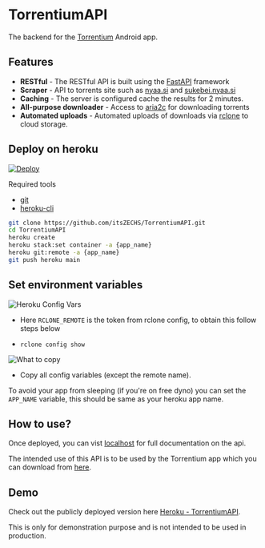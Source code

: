 # TorrentiumAPI

The backend for the [Torrentium](https://github.com/itsZECHS/TorrentiumApp) Android app.

## Features

- **RESTful** - The RESTful API is built using the [FastAPI](https://fastapi.tiangolo.com/) framework
- **Scraper** - API to torrents site such as [nyaa.si](https://nyaa.si/) and [sukebei.nyaa.si](https://sukebei.nyaa.si/)
- **Caching** - The server is configured cache the results for 2 minutes.
- **All-purpose downloader** - Access to [aria2c](https://aria2.github.io/) for downloading torrents
- **Automated uploads** - Automated uploads of downloads via [rclone](https://rclone.org/) to cloud storage.

## Deploy on heroku

[![Deploy](https://www.herokucdn.com/deploy/button.svg)](https://heroku.com/deploy?template=https://github.com/itsZECHS/TorrentiumAPI)

Required tools

- [git](https://git-scm.com/downloads)
- [heroku-cli](https://devcenter.heroku.com/articles/heroku-cli)

```bash
git clone https://github.com/itsZECHS/TorrentiumAPI.git
cd TorrentiumAPI
heroku create
heroku stack:set container -a {app_name}
heroku git:remote -a {app_name}
git push heroku main
```

## Set environment variables

![Heroku Config Vars](https://files.catbox.moe/a9ej8a.png)

- Here `RCLONE_REMOTE` is the token from rclone config, to obtain this follow steps below

- `rclone config show`

![What to copy](https://files.catbox.moe/btobgz.png)

- Copy all config variables (except the remote name).

To avoid your app from sleeping (if you're on free dyno) you can set the `APP_NAME` variable, this should be same as
your heroku app name.

## How to use?

Once deployed, you can vist [localhost](http://127.0.0.1:5000/redoc) for full documentation on the api.

The intended use of this API is to be used by the Torrentium app which you can download
from [here](https://github.com/itsZECHS/TorrentiumApp/releases).

## Demo

Check out the publicly deployed version here [Heroku - TorrentiumAPI](https://torrentium-api.herokuapp.com/redoc).

This is only for demonstration purpose and is not intended to be used in production.
